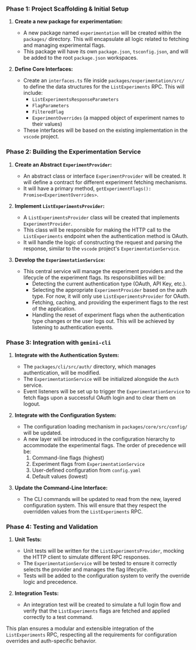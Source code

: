 ### Phase 1: Project Scaffolding & Initial Setup

1.  **Create a new package for experimentation:**
    - A new package named `experimentation` will be created within the
      `packages/` directory. This will encapsulate all logic related to fetching
      and managing experimental flags.
    - This package will have its own `package.json`, `tsconfig.json`, and will
      be added to the root `package.json` workspaces.

2.  **Define Core Interfaces:**
    - Create an `interfaces.ts` file inside `packages/experimentation/src/` to
      define the data structures for the `ListExperiments` RPC. This will
      include:
      - `ListExperimentsResponseParameters`
      - `FlagParameters`
      - `FilteredFlag`
      - `ExperimentOverrides` (a mapped object of experiment names to their
        values)
    - These interfaces will be based on the existing implementation in the
      `vscode` project.

### Phase 2: Building the Experimentation Service

1.  **Create an Abstract `ExperimentProvider`:**
    - An abstract class or interface `ExperimentProvider` will be created. It
      will define a contract for different experiment fetching mechanisms.
    - It will have a primary method,
      `getExperimentFlags(): Promise<ExperimentOverrides>`.

2.  **Implement `ListExperimentsProvider`:**
    - A `ListExperimentsProvider` class will be created that implements
      `ExperimentProvider`.
    - This class will be responsible for making the HTTP call to the
      `ListExperiments` endpoint when the authentication method is OAuth.
    - It will handle the logic of constructing the request and parsing the
      response, similar to the `vscode` project's `ExperimentationService`.

3.  **Develop the `ExperimentationService`:**
    - This central service will manage the experiment providers and the
      lifecycle of the experiment flags. Its responsibilities will be:
      - Detecting the current authentication type (OAuth, API Key, etc.).
      - Selecting the appropriate `ExperimentProvider` based on the auth type.
        For now, it will only use `ListExperimentsProvider` for OAuth.
      - Fetching, caching, and providing the experiment flags to the rest of the
        application.
      - Handling the reset of experiment flags when the authentication type
        changes or the user logs out. This will be achieved by listening to
        authentication events.

### Phase 3: Integration with `gemini-cli`

1.  **Integrate with the Authentication System:**
    - The `packages/cli/src/auth/` directory, which manages authentication, will
      be modified.
    - The `ExperimentationService` will be initialized alongside the `Auth`
      service.
    - Event listeners will be set up to trigger the `ExperimentationService` to
      fetch flags upon a successful OAuth login and to clear them on logout.

2.  **Integrate with the Configuration System:**
    - The configuration loading mechanism in `packages/core/src/config/` will be
      updated.
    - A new layer will be introduced in the configuration hierarchy to
      accommodate the experimental flags. The order of precedence will be:
      1.  Command-line flags (highest)
      2.  Experiment flags from `ExperimentationService`
      3.  User-defined configuration from `config.yaml`
      4.  Default values (lowest)

3.  **Update the Command-Line Interface:**
    - The CLI commands will be updated to read from the new, layered
      configuration system. This will ensure that they respect the overridden
      values from the `ListExperiments` RPC.

### Phase 4: Testing and Validation

1.  **Unit Tests:**
    - Unit tests will be written for the `ListExperimentsProvider`, mocking the
      HTTP client to simulate different RPC responses.
    - The `ExperimentationService` will be tested to ensure it correctly selects
      the provider and manages the flag lifecycle.
    - Tests will be added to the configuration system to verify the override
      logic and precedence.

2.  **Integration Tests:**
    - An integration test will be created to simulate a full login flow and
      verify that the `ListExperiments` flags are fetched and applied correctly
      to a test command.

This plan ensures a modular and extensible integration of the `ListExperiments`
RPC, respecting all the requirements for configuration overrides and
auth-specific behavior.
